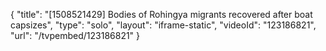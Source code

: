 {
    "title": "[1508521429] Bodies of Rohingya migrants recovered after boat capsizes",
    "type": "solo",
    "layout": "iframe-static",
    "videoId": "123186821",
    "url": "\/tvpembed\/123186821"
}
